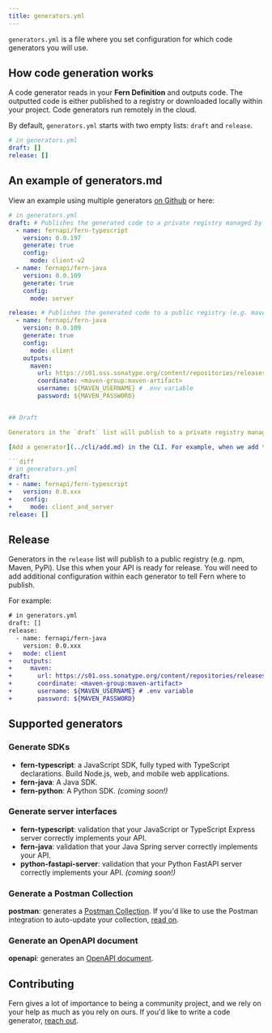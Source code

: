 ```yaml
---
title: generators.yml
---
```


`generators.yml` is a file where you set configuration for which code generators you will use.

## How code generation works

A code generator reads in your **Fern Definition** and outputs code. The outputted code is either published to a registry or downloaded locally within your project. Code generators run remotely in the cloud.

By default, `generators.yml` starts with two empty lists: `draft` and `release`.

```yml
# in generators.yml
draft: []
release: []
```

## An example of generators.md

View an example using multiple generators [on Github](https://github.com/fern-api/fern-examples/blob/main/fern/api/generators.yml) or here:

````yml
# in generators.yml
draft: # Publishes the generated code to a private registry managed by Fern.
  - name: fernapi/fern-typescript
    version: 0.0.197
    generate: true
    config:
      mode: client-v2
  - name: fernapi/fern-java
    version: 0.0.109
    generate: true
    config:
      mode: server

release: # Publishes the generated code to a public registry (e.g. maven, npm, pypi).
  - name: fernapi/fern-java
    version: 0.0.109
    generate: true
    config:
      mode: client
    outputs:
      maven:
        url: https://s01.oss.sonatype.org/content/repositories/releases/
        coordinate: <maven-group:maven-artifact>
        username: ${MAVEN_USERNAME} # .env variable
        password: ${MAVEN_PASSWORD}


## Draft

Generators in the `draft` list will publish to a private registry managed by Fern. Use this when your API is a work-in-progress. By default, code generators you add will show up as a draft.

[Add a generator](../cli/add.md) in the CLI. For example, when we add the `typescript` generator:

```diff
# in generators.yml
draft:
+ - name: fernapi/fern-typescript
+   version: 0.0.xxx
+   config:
+     mode: client_and_server
release: []
````

## Release

Generators in the `release` list will publish to a public registry (e.g. npm, Maven, PyPi). Use this when your API is ready for release. You will need to add additional configuration within each generator to tell Fern where to publish.

For example:

```diff
# in generators.yml
draft: []
release:
  - name: fernapi/fern-java
    version: 0.0.xxx
+   mode: client
+   outputs:
+     maven:
+       url: https://s01.oss.sonatype.org/content/repositories/releases/
+       coordinate: <maven-group:maven-artifact>
+       username: ${MAVEN_USERNAME} # .env variable
+       password: ${MAVEN_PASSWORD}
```

## Supported generators

### Generate SDKs

- **fern-typescript**: a JavaScript SDK, fully typed with TypeScript declarations. Build Node.js, web, and mobile web applications.
- **fern-java**: A Java SDK.
- **fern-python**: A Python SDK. _(coming soon!)_

### Generate server interfaces

- **fern-typescript**: validation that your JavaScript or TypeScript Express server correctly implements your API.
- **fern-java**: validation that your Java Spring server correctly implements your API.
- **python-fastapi-server**: validation that your Python FastAPI server correctly implements your API. _(coming soon!)_

### Generate a Postman Collection

**postman**: generates a [Postman Collection](https://www.postman.com/collection). If you'd like to use the Postman integration to auto-update your collection, [read on](../features/postman.md).

### Generate an OpenAPI document

**openapi**: generates an [OpenAPI document](https://swagger.io/resources/open-api/).

## Contributing

Fern gives a lot of importance to being a community project, and we rely on your help as much as you rely on ours. If you'd like to write a code generator, [reach out](mailto:hey@buildwithfern.com?subject=I'm%20interested%20in%20writing%20a%20code%20generator).
